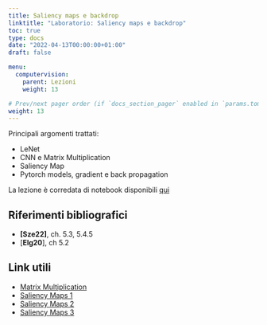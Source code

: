 ```yaml
---
title: Saliency maps e backdrop
linktitle: "Laboratorio: Saliency maps e backdrop"
toc: true
type: docs
date: "2022-04-13T00:00:00+01:00"
draft: false

menu:
  computervision:
    parent: Lezioni
    weight: 13

# Prev/next pager order (if `docs_section_pager` enabled in `params.toml`)
weight: 13
---
```




Principali argomenti trattati:

- LeNet
- CNN e Matrix Multiplication
- Saliency Map
- Pytorch models, gradient e back propagation

La lezione è corredata di notebook disponibili [qui](https://github.com/gmanco/cv_notebooks/blob/master/labs_lecture/lab05)



## Riferimenti bibliografici

- **[Sze22]**, ch. 5.3, 5.4.5
- [**Elg20**], ch 5.2

## Link utili

- [Matrix Multiplication](https://petewarden.com/2015/04/20/why-gemm-is-at-the-heart-of-deep-learning/)
- [Saliency Maps 1](https://christophm.github.io/interpretable-ml-book/pixel-attribution.html#guided-grad-cam)
- [Saliency Maps 2](https://mrsalehi.medium.com/a-review-of-different-interpretation-methods-in-deep-learning-part-1-saliency-map-cam-grad-cam-3a34476bc24d)
- [Saliency Maps 3](https://github.com/AntonotnaWang/saliency_maps)
